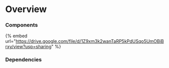 # Overview

### Components&#x20;

{% embed url="https://drive.google.com/file/d/1Z9xm3k2wanTaRP5kPdUSqo5UmOBiBrxy/view?usp=sharing" %}

### Dependencies



